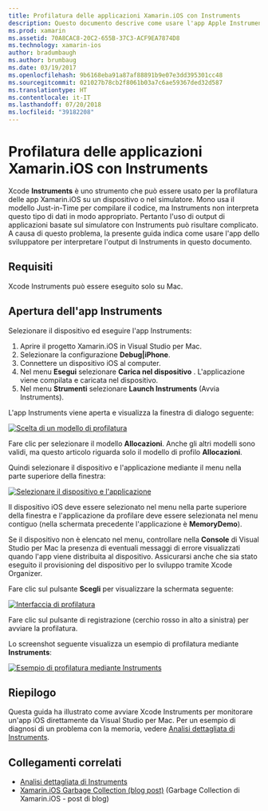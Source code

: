 ```yaml
---
title: Profilatura delle applicazioni Xamarin.iOS con Instruments
description: Questo documento descrive come usare l'app Apple Instruments per profilare un'applicazione Xamarin.iOS installata in un dispositivo o in un simulatore.
ms.prod: xamarin
ms.assetid: 70A8CAC8-20C2-655B-37C3-ACF9EA7874D8
ms.technology: xamarin-ios
author: bradumbaugh
ms.author: brumbaug
ms.date: 03/19/2017
ms.openlocfilehash: 9b6168eba91a87af88891b9e07e3dd395301cc48
ms.sourcegitcommit: 021027b78cb2f8061b03a7c6ae59367ded32d587
ms.translationtype: HT
ms.contentlocale: it-IT
ms.lasthandoff: 07/20/2018
ms.locfileid: "39182208"
---
```

# <a name="profiling-xamarinios-applications-with-instruments"></a>Profilatura delle applicazioni Xamarin.iOS con Instruments

Xcode **Instruments** è uno strumento che può essere usato per la profilatura delle app Xamarin.iOS su un dispositivo o nel simulatore. Mono usa il modello Just-in-Time per compilare il codice, ma Instruments non interpreta questo tipo di dati in modo appropriato. Pertanto l'uso di output di applicazioni basate sul simulatore con Instruments può risultare complicato.
A causa di questo problema, la presente guida indica come usare l'app dello sviluppatore per interpretare l'output di Instruments in questo documento.

## <a name="requirements"></a>Requisiti

Xcode Instruments può essere eseguito solo su Mac.

## <a name="opening-the-instruments-app"></a>Apertura dell'app Instruments

Selezionare il dispositivo ed eseguire l'app Instruments:

1. Aprire il progetto Xamarin.iOS in Visual Studio per Mac.
2. Selezionare la configurazione **Debug|iPhone**.
3. Connettere un dispositivo iOS al computer.
4. Nel menu **Esegui** selezionare **Carica nel dispositivo** . L'applicazione viene compilata e caricata nel dispositivo.
5. Nel menu **Strumenti** selezionare **Launch Instruments** (Avvia Instruments).


L'app Instruments viene aperta e visualizza la finestra di dialogo seguente:

 [![](using-instruments-to-detect-native-leaks-using-markheap-images/instruments1.png "Scelta di un modello di profilatura")](using-instruments-to-detect-native-leaks-using-markheap-images/instruments1.png#lightbox)

Fare clic per selezionare il modello **Allocazioni**. Anche gli altri modelli sono validi, ma questo articolo riguarda solo il modello di profilo **Allocazioni**.

Quindi selezionare il dispositivo e l'applicazione mediante il menu nella parte superiore della finestra:

[![](using-instruments-to-detect-native-leaks-using-markheap-images/instruments2.png "Selezionare il dispositivo e l'applicazione")](using-instruments-to-detect-native-leaks-using-markheap-images/instruments2.png#lightbox)

Il dispositivo iOS deve essere selezionato nel menu nella parte superiore della finestra e l'applicazione da profilare deve essere selezionata nel menu contiguo (nella schermata precedente l'applicazione è **MemoryDemo**).

Se il dispositivo non è elencato nel menu, controllare nella **Console** di Visual Studio per Mac la presenza di eventuali messaggi di errore visualizzati quando l'app viene distribuita al dispositivo. Assicurarsi anche che sia stato eseguito il provisioning del dispositivo per lo sviluppo tramite Xcode Organizer.

Fare clic sul pulsante **Scegli** per visualizzare la schermata seguente:

[![](using-instruments-to-detect-native-leaks-using-markheap-images/instruments3.png "Interfaccia di profilatura")](using-instruments-to-detect-native-leaks-using-markheap-images/instruments3.png#lightbox)

Fare clic sul pulsante di registrazione (cerchio rosso in alto a sinistra) per avviare la profilatura.

Lo screenshot seguente visualizza un esempio di profilatura mediante **Instruments**:

[![](using-instruments-to-detect-native-leaks-using-markheap-images/instruments4.png "Esempio di profilatura mediante Instruments")](using-instruments-to-detect-native-leaks-using-markheap-images/instruments4.png#lightbox)

## <a name="summary"></a>Riepilogo

Questa guida ha illustrato come avviare Xcode Instruments per monitorare un'app iOS direttamente da Visual Studio per Mac. Per un esempio di diagnosi di un problema con la memoria, vedere [Analisi dettagliata di Instruments](~/ios/deploy-test/walkthrough-apples-instrument.md).

## <a name="related-links"></a>Collegamenti correlati

- [Analisi dettagliata di Instruments](~/ios/deploy-test/walkthrough-apples-instrument.md)
- [Xamarin.iOS Garbage Collection (blog post)](http://c-sharx.net/2015-04-27-xamarin-ios-the-garbage-collector-and-me/) (Garbage Collection di Xamarin.iOS - post di blog)
